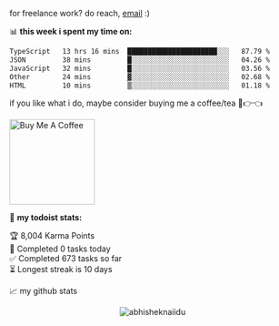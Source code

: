 for freelance work? do reach, [email](mailto:abhishknads.work@gmail.com) :)

📊 **this week i spent my time on:**
<!--START_SECTION:waka-->

```txt
TypeScript   13 hrs 16 mins  ██████████████████████░░░   87.79 %
JSON         38 mins         █░░░░░░░░░░░░░░░░░░░░░░░░   04.26 %
JavaScript   32 mins         █░░░░░░░░░░░░░░░░░░░░░░░░   03.56 %
Other        24 mins         ▓░░░░░░░░░░░░░░░░░░░░░░░░   02.68 %
HTML         10 mins         ▒░░░░░░░░░░░░░░░░░░░░░░░░   01.18 %
```

<!--END_SECTION:waka-->

if you like what i do, maybe consider buying me a coffee/tea 🥺👉👈

<a href="https://www.buymeacoffee.com/abhisheknaiidu" target="_blank"><img src="https://cdn.buymeacoffee.com/buttons/v2/default-red.png" alt="Buy Me A Coffee" width="150" ></a>

🚧 **my todoist stats:**
<!-- TODO-IST:START -->
🏆  8,004 Karma Points           
🌸  Completed 0 tasks today           
✅  Completed 673 tasks so far           
⏳  Longest streak is 10 days
<!-- TODO-IST:END -->


📈 my github stats

<p align="center"> <img src="https://github-readme-stats.vercel.app/api?username=abhisheknaiidu&show_icons=true&theme=gotham" alt="abhisheknaiidu" />




